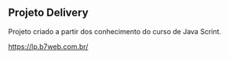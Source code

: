 ## Projeto Delivery

Projeto criado a partir dos conhecimento do curso de Java Scrint.

https://lp.b7web.com.br/
